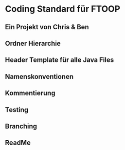 
# Coding Standard für FTOOP
## Ein Projekt von Chris & Ben

## Ordner Hierarchie

## Header Template für alle Java Files


## Namenskonventionen

## Kommentierung

## Testing

## Branching

## ReadMe

